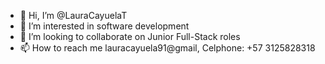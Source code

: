 - 👋 Hi, I’m @LauraCayuelaT
- 👀 I’m interested in software development
- 💞️ I’m looking to collaborate on Junior Full-Stack roles
- 📫 How to reach me lauracayuela91@gmail, Celphone: +57 3125828318

<!---
LauraCayuelaT/LauraCayuelaT is a ✨ special ✨ repository because its `README.md` (this file) appears on your GitHub profile.
You can click the Preview link to take a look at your changes.
--->
